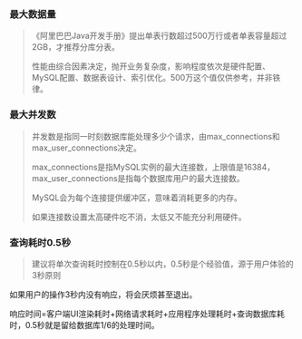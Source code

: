 ### 最大数据量

>《阿里巴巴Java开发手册》提出单表行数超过500万行或者单表容量超过2GB，才推荐分库分表。
> 
> 性能由综合因素决定，抛开业务复杂度，影响程度依次是硬件配置、MySQL配置、数据表设计、索引优化。500万这个值仅供参考，并非铁律。
> 


### 最大并发数


>并发数是指同一时刻数据库能处理多少个请求，由max_connections和max_user_connections决定。
>
>max_connections是指MySQL实例的最大连接数，上限值是16384，max_user_connections是指每个数据库用户的最大连接数。
> 
> MySQL会为每个连接提供缓冲区，意味着消耗更多的内存。
>
>如果连接数设置太高硬件吃不消，太低又不能充分利用硬件。
>
> 


### 查询耗时0.5秒


>建议将单次查询耗时控制在0.5秒以内，0.5秒是个经验值，源于用户体验的3秒原则

如果用户的操作3秒内没有响应，将会厌烦甚至退出。

响应时间=客户端UI渲染耗时+网络请求耗时+应用程序处理耗时+查询数据库耗时，0.5秒就是留给数据库1/6的处理时间。